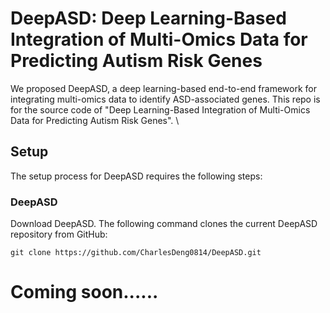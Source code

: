 # DeepASD: Deep Learning-Based Integration of Multi-Omics Data for Predicting Autism Risk Genes
We proposed DeepASD, a deep learning-based end-to-end framework for integrating multi-omics data to identify ASD-associated genes.
This repo is for the source code of "Deep Learning-Based Integration of Multi-Omics Data for Predicting Autism Risk Genes". \

Setup
------------------------
The setup process for DeepASD requires the following steps:
### DeepASD
Download DeepASD.  The following command clones the current DeepASD repository from GitHub:

    git clone https://github.com/CharlesDeng0814/DeepASD.git
    
# Coming soon......

